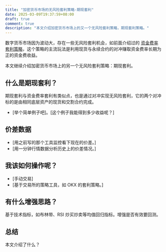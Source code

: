 ```yaml
---
title: "加密货币市场的无风险套利策略-期现套利"
date: 2025-03-09T19:37:59+08:00
draft: true
comment: true
description: "本文介绍加密货币市场上的又一个无风险套利策略，期现套利策略。"
---
```


数字货币市场因为波动大，存在一些无风险套利机会，如前面介绍过的 [资金费率套利策略](https://www.poloxue.com/posts/2024-06-23-funding-fee-arbitrage-in-cryptocurrency-market/)，这个策略的主流玩法是利用现货与永续合约的对冲赚取资金费率长期为正的资金费收益。

本文继续介绍加密货币市场上的另一个无风险套利策略：期现套利。

## 什么是期现套利？

期现套利与资金费率套利有类似点，也是通过对冲实现无风险套利，它的两个对冲标的是由相同底层资产的现货和交割合约完成。

- [举个简单例子吧]。[这个例子我能得到多少收益呢？]

## 价差数据

- [用之前写的那个工具监控看下现在的价差。]
- [用一分钟行情数据分析历史上的价差情况。]

## 我该如何操作呢？

- [手动交易]
- [基于交易所的策略工具，如 OKX 的套利策略。]

## 有什么增强思路？

基于技术指标，如布林带、RSI 炒买炒卖等均值回归指标。增强是否有效要回测。

## 总结

本文介绍了什么？


